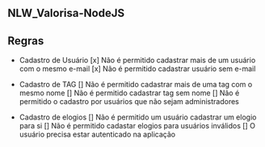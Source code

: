 ## NLW_Valorisa-NodeJS

## Regras

- Cadastro de Usuário
   [x] Não é permitido cadastrar mais de um usuário com o mesmo e-mail 
   [x] Não é permitido cadastrar usuário sem e-mail


- Cadastro de TAG
    [] Não é permitido cadastrar mais de uma tag com o mesmo nome
    [] Não é permitido cadastrar tag sem nome
    [] Não é permitido o cadastro por usuários que não sejam administradores


- Cadastro de elogios
    [] Não é permitido um usuário cadastrar um elogio para si
    [] Não é permitido cadastar elogios para usuários inválidos
    [] O usuário precisa estar autenticado na aplicação